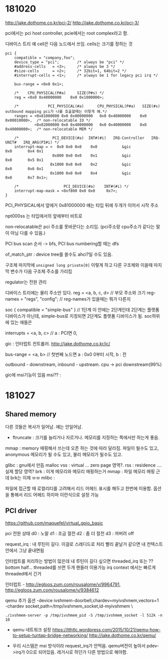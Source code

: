 # 181020

<http://jake.dothome.co.kr/pci-2/>
<http://jake.dothome.co.kr/pci-3/>

pci에서는 pci host controller, pcie에서는 root complex라고 함.

디바이스 트리 예
cell은 다음 노드에서 쓰임. cells는 크기를 정하는 것
```
pci {
    compatible = "company,foo";
    device_type = "pci";        /* always be "pci" */
    #address-cells   = <3>;     /* always be 3 */
    #size-cells      = <2>;     /* 32bit=1, 64bit=2 */
    #interrupt-cells = <1>;     /* always be 1 for legacy pci irq */

    bus-range = <0x0 0x1>;

    /*    CPU_PHYSICAL(P#a)     SIZE(P#s) */
    reg = <0x0 0x40000000    0x0 0x1000000>;

    /*             PCI_PHYSICAL(#a)      CPU_PHYSICAL(P#a)   SIZE(#s)  outbound mapping pci가 나를 호출할때는 이렇게 해.*/
    ranges = <0x81000000 0x0 0x00000000   0x0 0x48000000    0x0 0x00010000>,  /* non-relocatable IO */
             <0x82000000 0x0 0x40000000   0x0 0x40000000    0x0 0x40000000>;  /* non-relocatable MEM */

    /*               PCI_DEVICE(#a)  INT#(#i)   IRQ-Controller   IRQ-UNIT#   IRQ_ARG(PI#i) */
    interrupt-map = <  0x0 0x0 0x0    0x0           &gic            0x0       0x4 0x1
                     0x800 0x0 0x0    0x1           &gic            0x0       0x5 0x1
                    0x1000 0x0 0x0    0x2           &gic            0x0       0x6 0x1
                    0x1800 0x0 0x0    0x4           &gic            0x0       0x7 0x1>;

    /*                    PCI_DEVICE(#a)    INT#(#i) */
    interrupt-map-mask = <0xf800 0x0 0x0     0x7>;
}
```
PCI_PHYSICAL에서 앞에거 0x81000000 얘는 타입
뒤에 두개가 이어서 시작 주소

npt000ss 는 타입에서의 앞에부터 비트로 

non-relocatable은 pci 주소를 못바꾼다는 소리임. (pci주소랑 cpu주소가 같다는 말이 아님 다를 수 있음.)

PCI bus scan 순서 -> bfs, PCI bus numbering할 때는 dfs

of_match_ptr : device tree를 쓸수도 ahci?일 수도 있음.

구조체 마지막에 `unsigned long private[0]` 이렇게 하고 다른 구조체와 이을때 마지막 변수가 다음 구조체 주소를 가리킴

regulator는 전원 관리

디바이스 트리에는 물리 주소만 있다. 
reg = <a, b, c, d> // 부모 주소와 크기
reg-names = "regs", "config"; // reg-names가 있을때는 뭐가 다른지

soc { compatible = "simple-bus" } // 1단계 이 안에는 2단계인데 2단계는 플랫폼 디바이스가 아닌데, simple-bus로 지정되면 2단계도 플랫폼 디바이스가 됨. soc하위에 있는 애들은 

interrupts = <a, b, c> // a : PCI면 0, 

gic : 인터럽트 컨트롤러. http://jake.dothome.co.kr/ic/

bus-range = <a, b> // 첫번째 노드면 a : 0x0 0부터 시작, b : 전

outbound - downstream, inbound - upstream. cpu -> pci downstream(99%)

gic에 msi기능이 있음 msi?? : 

# 181027

## Shared memory
다른 것들은 복사가 일어남. 얘는 안일어남.

* ftruncate : 크기를 늘리거나 자르거나. 메모리를 지정하는 쪽에서만 하는게 좋음.

mmap : memory 매핑해서 쓰는데 오픈 하는 것에 따라 달라짐. 파일이 될수도 있고, anonymous 메모리가 될 수도 있고, 물리 메모리가 될수도 있고.

glibc : gnu에서 만듬 malloc vss : virtual ... zero page 영역?. rss : residence .... 실제 할당 영역? brk : 이게 메모리와 메모리 매핑하는거 mmap : 파일 메모리 매핑 근데 brk는 이제 ㅂㅂ
mlibc : 

파일에 접근할 때 로컬리티를 고려해서 리드 어헤드 표시를 해두고 한번에 이용함. 옵션을 통해서 리드 어헤드 하지마 이런식으로 설정 가능

## PCI driver

<https://github.com/maquefel/virtual_gpio_basic>

pci 전원 상태 
    d0 : 노말
    d1 : 조금 절전
    d2 : 좀 더 절전
    d3 : 꺼버려 off

request_irq : 내 루틴이 길다. 이걸로 스레디드로 처리 
            빨리 끝날거 같으면 내 컨텍스트안에서 그냥 끝내면됨

인터럽트를 처리하는 방법이 많은데 내 루틴이 길다 싶으면 threaded_irq 또는 ?? bottom half... threaded를 쓰면 두개 핸들러 이용가능 irq context 에서는 빠르게 threaded에서 긴거 

인터럽트 - <http://egloos.zum.com/rousalome/v/9964791>, <http://egloos.zum.com/rousalome/v/9384612>

qemu 추가 옵션
    -device ivshmem-doorbell,chardev=myivshmem,vectors=1 \
    -chardev socket,path=/tmp/ivshmem_socket,id-myivshmem \

`./ivshmem-server -p /tmp/ivshmem_pid -S /tmp/ivshmem_socket -l 512k -n 10`

* qemu 네트워크 설정
<https://tthtlc.wordpress.com/2015/10/21/qemu-how-to-setup-tuntap-bridge-networking/>
<http://jake.dothome.co.kr/qemu/>

* 우리 시스템은 msi 방식이라 request_irq가 안먹음.  qemu버전이 높아서 pdev->irq가 0으로 되어있음. 레거시로 하던가 다른 방법으로 해야함.